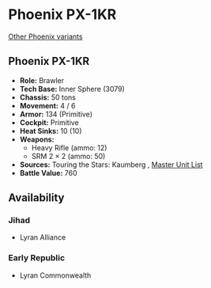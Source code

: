 # Phoenix PX-1KR 

[Other Phoenix variants](../phoenix.md) 

## Phoenix PX-1KR 

- **Role:** Brawler 
- **Tech Base:** Inner Sphere (3079) 
- **Chassis:** 50 tons 
- **Movement:** 4 / 6 
- **Armor:** 134 (Primitive) 
- **Cockpit:** Primitive 
- **Heat Sinks:** 10 (10) 
- **Weapons:** 
  - Heavy Rifle (ammo: 12) 
  - SRM 2 × 2 (ammo: 50) 
- **Sources:** Touring the Stars: Kaumberg , [Master Unit List](http://masterunitlist.info/Unit/Details/7469) 
- **Battle Value:** 760 

## Availability 

### Jihad 

- Lyran Alliance 

### Early Republic 

- Lyran Commonwealth 

